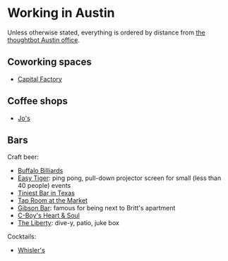Working in Austin
=================

Unless otherwise stated, everything is ordered by distance from [the thoughtbot
Austin office][office].

[office]: https://goo.gl/maps/eSyv9

Coworking spaces
----------------

* [Capital Factory](http://4sq.com/9tN6df)

Coffee shops
------------

* [Jo's](http://4sq.com/5fDcln)

Bars
----

Craft beer:

* [Buffalo Billiards](http://4sq.com/5k16Ie)
* [Easy Tiger](http://4sq.com/ha0vuw): ping pong, pull-down projector screen for
  small (less than 40 people) events
* [Tiniest Bar in Texas](http://4sq.com/7AFXcg)
* [Tap Room at the Market](http://4sq.com/1gclJwV)
* [Gibson Bar](http://4sq.com/cf7p96): famous for being next to Britt's
  apartment
* [C-Boy's Heart & Soul](http://4sq.com/1i6cqP3)
* [The Liberty](http://4sq.com/5kqW2c): dive-y, patio, juke box

Cocktails:

* [Whisler's](http://4sq.com/126CLSN)
